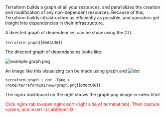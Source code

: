 
Terraform builds a graph of all your resources, and parallelizes the creation and modification of any non-dependent resources. Because of this, Terraform builds infrastructure as efficiently as possible, and operators get insight into dependencies in their infrastructure.

A directed graph of dependencies can be show using the CLI:

`terraform graph`{{execute}}

The directed graph of dependencies looks like:

![example graph.png](/saranonuan/scenarios/terraform101/assets/graph.png)

An image like this visualizing can be made using graph and ![dot](https://en.wikipedia.org/wiki/DOT_(graph_description_language))

`terraform graph | dot -Tpng > /home/terraform101/www/graph.png`{{execute}}

The nginx dashboard on the right shows the graph.png image in index.html 

<span style="color:red">Click nginx tab to open nginx port (right side of terminal tab), Then capture screen, and insert in LabSheet-D</span>
